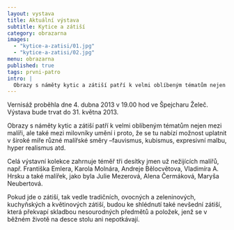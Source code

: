 ```yaml
---
layout: vystava
title: Aktuální výstava
subtitle: Kytice a zátiší
category: obrazarna
images:
  - "kytice-a-zatisi/01.jpg"
  - "kytice-a-zatisi/02.jpg"
menu: obrazarna
published: true
tags: prvni-patro
intro: |
  Obrazy s náměty kytic a zátiší patří k velmi oblíbeným tématům nejen mezi malíři, ale také mezi milovníky umění i proto, že se tu nabízí možnost uplatnit v široké míře různé malířské směry. Celá výstavní kolekce zahrnuje téměř tři desítky jmen už nežijících malířů.
---
```

Vernisáž proběhla dne 4. dubna 2013 v 19.00 hod ve Špejcharu Želeč. Výstava bude trvat do 31. května 2013.

Obrazy s náměty kytic a zátiší patří k velmi oblíbeným tématům nejen mezi malíři, ale také mezi milovníky umění i proto, že se tu nabízí možnost uplatnit v široké míře různé malířské směry  –fauvismus, kubismus, expresivní malbu, hyper realismus atd.

Celá výstavní kolekce zahrnuje téměř tři desítky jmen už nežijících malířů, např.  Františka Emlera, Karola Molnára, Andreje Bělocvětova, Vladimíra A. Hrsku a také malířek, jako byla Julie Mezerová, Alena Čermáková, Maryša Neubertová.

Pokud jde o zátiší, tak vedle tradičních, ovocných a zeleninových, kuchyňských a květinových zátiší, budou ke shlédnutí také nevšední  zátiší, která překvapí skladbou nesourodných předmětů a položek, jenž se v běžném životě na desce stolu ani nepotkávají.

